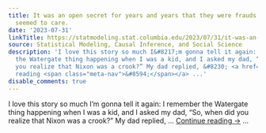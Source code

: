 ```yaml
---
title: It was an open secret for years and years that they were frauds, but nobody
  seemed to care.
date: '2023-07-31'
linkTitle: https://statmodeling.stat.columbia.edu/2023/07/31/it-was-an-open-secret-for-years-and-years-that-they-were-frauds-but-nobody-seemed-to-care/
source: Statistical Modeling, Causal Inference, and Social Science
description: 'I love this story so much I&#8217;m gonna tell it again: I remember
  the Watergate thing happening when I was a kid, and I asked my dad, “So, when did
  you realize that Nixon was a crook?” My dad replied, &#8230; <a href="https://statmodeling.stat.columbia.edu/2023/07/31/it-was-an-open-secret-for-years-and-years-that-they-were-frauds-but-nobody-seemed-to-care/">Continue
  reading <span class="meta-nav">&#8594;</span></a> ...'
disable_comments: true
---
```

I love this story so much I&#8217;m gonna tell it again: I remember the Watergate thing happening when I was a kid, and I asked my dad, “So, when did you realize that Nixon was a crook?” My dad replied, &#8230; <a href="https://statmodeling.stat.columbia.edu/2023/07/31/it-was-an-open-secret-for-years-and-years-that-they-were-frauds-but-nobody-seemed-to-care/">Continue reading <span class="meta-nav">&#8594;</span></a> ...